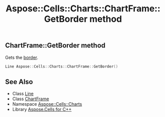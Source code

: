 ﻿---
title: Aspose::Cells::Charts::ChartFrame::GetBorder method
linktitle: GetBorder
second_title: Aspose.Cells for C++ API Reference
description: 'Aspose::Cells::Charts::ChartFrame::GetBorder method. Gets the border in C++.'
type: docs
weight: 1800
url: /cpp/aspose.cells.charts/chartframe/getborder/
---
## ChartFrame::GetBorder method


Gets the [border](../).

```cpp
Line Aspose::Cells::Charts::ChartFrame::GetBorder()
```

## See Also

* Class [Line](../../../aspose.cells.drawing/line/)
* Class [ChartFrame](../)
* Namespace [Aspose::Cells::Charts](../../)
* Library [Aspose.Cells for C++](../../../)
